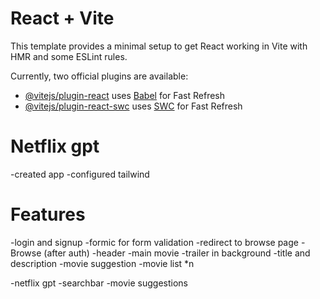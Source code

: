 # React + Vite

This template provides a minimal setup to get React working in Vite with HMR and some ESLint rules.

Currently, two official plugins are available:

- [@vitejs/plugin-react](https://github.com/vitejs/vite-plugin-react/blob/main/packages/plugin-react/README.md) uses [Babel](https://babeljs.io/) for Fast Refresh
- [@vitejs/plugin-react-swc](https://github.com/vitejs/vite-plugin-react-swc) uses [SWC](https://swc.rs/) for Fast Refresh



# Netflix gpt
-created app
-configured tailwind

# Features
-login and signup
 -formic for form validation
-redirect to browse page
-Browse
(after auth)
 -header
 -main movie
  -trailer in background
  -title and description
  -movie suggestion
  -movie list *n
  
-netflix gpt
 -searchbar
 -movie suggestions






